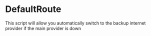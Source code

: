 # DefaultRoute
This script will allow you automatically switch to the backup internet provider if the main provider is down
